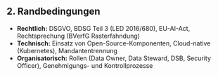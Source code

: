## 2. Randbedingungen
- **Rechtlich:** DSGVO, BDSG Teil 3 (LED 2016/680), EU-AI-Act, Rechtsprechung (BVerfG Rasterfahndung)
- **Technisch:** Einsatz von Open-Source-Komponenten, Cloud-native (Kubernetes), Mandantentrennung
- **Organisatorisch:** Rollen (Data Owner, Data Steward, DSB, Security Officer), Genehmigungs- und Kontrollprozesse  
